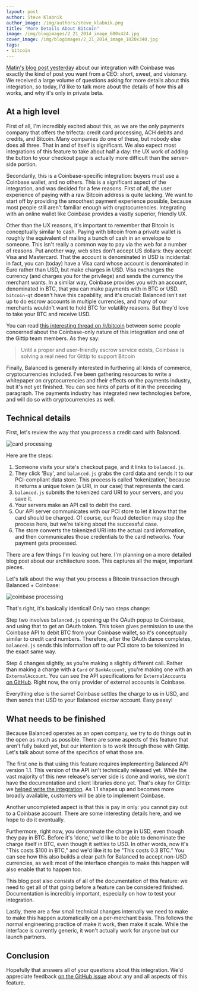 ```yaml
---
layout: post
author: Steve Klabnik
author_image: /img/authors/steve_klabnik.png
title: "More Details About Bitcoin"
image: /img/blogimages/2_21_2014_image_600x424.jpg
cover_image: /img/blogimages/2_21_2014_image_1020x340.jpg
tags:
- bitcoin
---
```


[Matin's blog post yesterday](http://blog.balancedpayments.com/bitcoin/) about
our integration with Coinbase was exactly the kind of post you want from a CEO:
short, sweet, and visionary. We received a large volume of questions asking for
more details about this integration, so today, I'd like to talk more about
the details of how this all works, and why it's only in private beta.

## At a high level

First of all, I'm incredibly excited about this, as we are the only payments
company that offers the trifecta: credit card processing, ACH debits and
credits, and Bitcoin. Many companies do one of these, but nobody else does all
three. That in and of itself is significant. We also expect most integrations
of this feature to take about half a day: the UX work of adding the button to
your checkout page is actually more difficult than the server-side portion.

Secondarily, this is a Coinbase-specific integration: buyers must use a
Coinbase wallet, and no others. This is a significant aspect of the
integration, and was decided for a few reasons. First of all, the user
experience of paying with a raw Bitcoin address is quite lacking. We want to
start off by providing the smoothest payment experience possible, because most
people still aren't familiar enough with cryptocurrencies. Integrating with an
online wallet like Coinbase provides a vastly superior, friendly UX.

Other than the UX reasons, it's important to remember that Bitcoin is
conceptually similar to cash. Paying with bitcoin from a private wallet is
roughly the equivalent of mailing a bunch of cash in an envelope to someone.
This isn't really a common way to pay via the web for a number of reasons. Put
another way, web sites don't accept US dollars: they accept Visa and
Mastercard. That the account is denominated in USD is incidental: in fact, you
can (today) have a Visa card whose account is denominated in Euro rather than
USD, but make charges in USD. Visa exchanges the currency (and charges you for
the privilege) and sends the currency the merchant wants. In a similar way,
Coinbase provides you with an account, denominated in BTC, that you can make
payments with in BTC or USD. `bitcoin-qt` doesn't have this capability, and
it's crucial: Balanced isn't set up to do escrow accounts in multiple
currencies, and many of our merchants wouldn't want to hold BTC for volatility
reasons. But they'd love to take your BTC and receive USD.

You can read [this interesting thread on /r/bitcoin](http://www.reddit.com/r/Bitcoin/comments/1ygl5v/balanced_payments_integrates_via_coinbase_enables/cfl6sqr?context=5)
between some people concerned about the Coinbase-only nature of this
integration and one of the Gittip team members. As they say:

> Until a proper and user-friendly escrow service exists, Coinbase is solving a
> real need for Gittip to support Bitcoin

Finally, Balanced is generally interested in furthering all kinds of commerce,
cryptocurrencies included. I've been gathering resources to write a whitepaper
on cryptocurrencies and their effects on the payments industry, but it's not
yet finished. You can see hints of parts of it in the preceding paragraph.
The payments industry has integrated new technologies before, and will do so
with cryptocurrencies as well.

## Technical details

First, let's review the way that you process a credit card with Balanced.

![card processing](/img/blogimages/card_process_arch_simple.png)

Here are the steps:

1. Someone visits your site's checkout page, and it links to `balanced.js`.
2. They click 'Buy', and `balanced.js` grabs the card data and sends it to our
   PCI-compliant data store. This process is called 'tokenization,' because it
   returns a unique token (a URI, in our case) that represents the card.
3. `balanced.js` submits the tokenized card URI to your servers, and you save
   it.
4. Your servers make an API call to debit the card.
5. Our API server communicates with our PCI store to let it know that the card
   should be charged. Of course, our fraud detection may stop the process here,
   but we're talking about the successful case.
6. The store converts the tokenized URI into the actual card information, and
   then communicates those credentials to the card networks. Your payment gets
   processed.

There are a few things I'm leaving out here. I'm planning on a more detailed
blog post about our architecture soon. This captures all the major, important
pieces.

Let's talk about the way that you process a Bitcoin transaction through
Balanced + Coinbase:

![coinbase processing](/img/blogimages/coinbase_process_arch_simple.png)

That's right, it's basically identical! Only two steps change:

Step two involves `balanced.js` opening up the OAuth popup to Coinbase, and
using that to get an OAuth token. This token gives permission to use the
Coinbase API to debit BTC from your Coinbase wallet, so it's conceptually
similar to credit card numbers. Therefore, after the OAuth dance completes,
`balanced.js` sends this information off to our PCI store to be tokenized
in the exact same way.

Step 4 changes slightly, as you're making a slightly different call. Rather
than making a charge with a `Card` or `BankAccount`, you're making one with an
`ExternalAccount`. You can see the API specifications for `ExternalAccount`s [on
GitHub](https://github.com/balanced/balanced-api/blob/revision1/features/external_accounts.feature).
Right now, the only provider of external accounts is Coinbase.

Everything else is the same! Coinbase settles the charge to us in USD, and then
sends that USD to your Balanced escrow account. Easy peasy!

## What needs to be finished

Because Balanced operates as an open company, we try to do things out in the
open as much as possible. There are some aspects of this feature that aren't
fully baked yet, but our intention is to work through those with Gittip. Let's
talk about some of the specifics of what those are.

The first one is that using this feature requires implementing Balanced API
version 1.1. This version of the API isn't technically released yet. While the
vast majority of this new release's server side is done and works, we don't
have the documentation and client libraries done yet. That's okay for Gittip:
we [helped write the integration](https://github.com/gittip/www.gittip.com/pull/2036).
As 1.1 shapes up and becomes more broadly available, customers will be able to
implement Coinbase.

Another uncompleted aspect is that this is pay in only: you cannot pay out to
a Coinbase account. There are some interesting details here, and we hope to
do it eventually.

Furthermore, right now, you denominate the charge in USD, even though they
pay in BTC. Before it's 'done,' we'd like to be able to denominate the charge
itself in BTC, even though it settles to USD. In other words, now it's "This
costs $100 in BTC," and we'd like it to be "This costs 0.3 BTC." You can see
how this also builds a clear path for Balanced to accept non-USD currencies,
as well: most of the interface changes to make this happen will also enable
that to happen too.

This blog post also consists of all of the documentation of this feature:
we need to get all of that going before a feature can be considered finished.
Documentation is incredibly important, especially on how to test your
integration.

Lastly, there are a few small technical changes internally we need to make to
make this happen automatically on a per-merchant basis. This follows the normal
engineering practice of make it work, then make it scale. While the interface is
currently generic, it won't actually work for anyone but our launch partners.

## Conclusion

Hopefully that answers all of your questions about this integration. We'd
appreciate feedback [on the GitHub issue](https://github.com/balanced/balanced-api/issues/204)
about any and all aspects of this feature.
